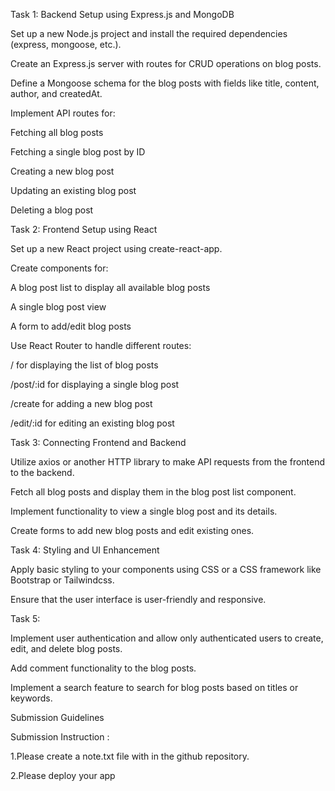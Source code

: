Task 1: Backend Setup using Express.js and MongoDB


 


Set up a new Node.js project and install the required dependencies (express, mongoose, etc.).


Create an Express.js server with routes for CRUD operations on blog posts.


Define a Mongoose schema for the blog posts with fields like title, content, author, and createdAt.


Implement API routes for:


Fetching all blog posts


Fetching a single blog post by ID


Creating a new blog post


Updating an existing blog post


Deleting a blog post


 


Task 2: Frontend Setup using React


 


Set up a new React project using create-react-app.


Create components for:


A blog post list to display all available blog posts


A single blog post view


A form to add/edit blog posts


Use React Router to handle different routes:


/ for displaying the list of blog posts


/post/:id for displaying a single blog post


/create for adding a new blog post


/edit/:id for editing an existing blog post


 


Task 3: Connecting Frontend and Backend


 


Utilize axios or another HTTP library to make API requests from the frontend to the backend.


Fetch all blog posts and display them in the blog post list component.


Implement functionality to view a single blog post and its details.


Create forms to add new blog posts and edit existing ones.


 


Task 4: Styling and UI Enhancement


 


Apply basic styling to your components using CSS or a CSS framework like Bootstrap or Tailwindcss.


Ensure that the user interface is user-friendly and responsive.


 


Task 5:


Implement user authentication and allow only authenticated users to create, edit, and delete blog posts.


Add comment functionality to the blog posts.


Implement a search feature to search for blog posts based on titles or keywords.


Submission Guidelines










Submission Instruction :


1.Please create a note.txt file with in the github repository.


2.Please deploy your app 
